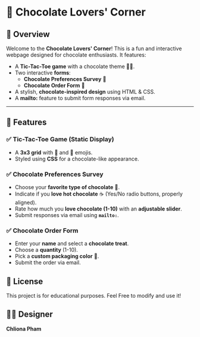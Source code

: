 # 🍫 Chocolate Lovers' Corner

## 📌 Overview
Welcome to the **Chocolate Lovers' Corner**! This is a fun and interactive webpage designed for chocolate enthusiasts. It features:
- A **Tic-Tac-Toe game** with a chocolate theme 🍪🍫.
- Two interactive **forms**:
  - **Chocolate Preferences Survey** 🍩
  - **Chocolate Order Form** 🍪
- A stylish, **chocolate-inspired design** using HTML & CSS.
- A **mailto:** feature to submit form responses via email.

---

## 🎨 Features
### ✅ **Tic-Tac-Toe Game (Static Display)**
- A **3x3 grid** with 🍪 and 🍫 emojis.
- Styled using **CSS** for a chocolate-like appearance.

### ✅ **Chocolate Preferences Survey**
- Choose your **favorite type of chocolate** 🍬.
- Indicate if you **love hot chocolate** ☕ (Yes/No radio buttons, properly aligned).
- Rate how much you **love chocolate (1-10)** with an **adjustable slider**.
- Submit responses via email using **`mailto:`**.

### ✅ **Chocolate Order Form**
- Enter your **name** and select a **chocolate treat**.
- Choose a **quantity** (1-10).
- Pick a **custom packaging color** 🎨.
- Submit the order via email.

## 📜 License
This project is for educational purposes. Feel Free to modify and use it!

## 👨‍🎨 Designer

**Chliona Pham** 



